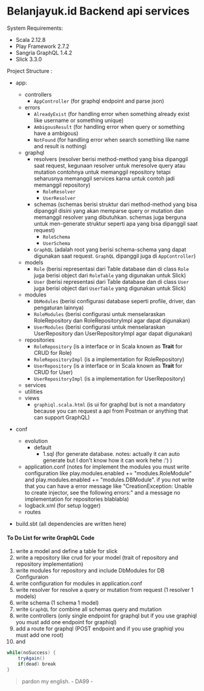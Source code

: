 # Belanjayuk.id Backend api services

System Requirements:
* Scala 2.12.8
* Play Framework 2.7.2
* Sangria GraphQL 1.4.2
* Slick 3.3.0

Project Structure :
* app:
    * controllers
        * `AppController` (for graphql endpoint and parse json)
    * errors
        * `AlreadyExist` (for handling error when something already exist like username or something unique)
        * `AmbigousResult` (for handling error when query or something have a ambigous)
        * `NotFound` (for handling error when search something like name and result is nothing)
    * graphql
        * resolvers (resolver berisi method-method yang bisa dipanggil saat request, kegunaan resolver untuk meresolve query atau mutation contohnya untuk memanggil repository tetapi seharusnya memanggil services karna untuk contoh jadi memanggil repository)
            * `RoleResolver`
            * `UserResolver`
        * schemas (schemas berisi struktur dari method-method yang bisa dipanggil disini yang akan memparse query or mutation dan memanggil resolver yang dibutuhkan. schemas juga berguna untuk men-generate struktur seperti apa yang bisa dipanggil saat request)
            * `RoleSchema`
            * `UserSchema`
        * `GraphQL` (adalah root yang berisi schema-schema yang dapat digunakan saat request. `GraphQL` dipanggil juga di `AppController`)
    * models
        * `Role` (berisi representasi dari Table database dan di class `Role` juga berisi object dari `RoleTable` yang digunakan untuk Slick)
        * `User` (berisi representasi dari Table database dan di class `User` juga berisi object dari `UserTable` yang digunakan untuk Slick)
    * modules
        * `DbModules` (berisi configurasi database seperti profile, driver, dan pengaturan lainnya)
        * `RoleModules` (berisi configurasi untuk menselaraskan RoleRepository dan RoleRepositoryImpl agar dapat digunakan)
        * `UserModules` (berisi configurasi untuk menselaraskan UserRepository dan UserRepositoryImpl agar dapat digunakan)
    * repositories
        * `RoleRepository` (is a interface or in Scala known as **Trait** for CRUD for Role)
        * `RoleRepositoryImpl` (is a implementation for RoleRepository)
        * `UserRepository` (is a interface or in Scala known as **Trait** for CRUD for User)
        * `UserRepositoryImpl` (is a implementation for UserRepository)
    * services
    * utilities
    * views
        * `graphiql.scala.html` (is ui for graphql but is not a mandatory because you can request a api from Postman or anything that can support GraphQL)
    
* conf
    * evolution
        * default
            * 1.sql (for generate database. notes: actually it can auto generate but I don't know how it can work hehe :') )
    * application.conf (notes for implement the modules you must write configuration like play.modules.enabled += "modules.RoleModule" and play.modules.enabled += "modules.DBModule". if you not write that you can have a error message like "CreationException: Unable to create injector, see the following errors:" and a message no implementation for repositories blablabla)
    * logback.xml (for setup logger)
    * routes
* build.sbt (all dependencies are written here) 


#### To Do List for write GraphQL Code
1. write a model and define a table for slick
2. write a repository like crud for your model (trait of repository and repository implementation)
3. write modules for repository and include DbModules for DB Configuraion
4. write configuration for modules in application.conf
5. write resolver for resolve a query or mutation from request (1 resolver 1 models)
6. write schema (1 schema 1 model)
7. write `GraphQL` for combine all schemas query and mutation
8. write controllers (only single endpoint for graphql but if you use graphiql you must add one endpoint for graphiql)
9. add a route for graphql (POST endpoint and if you use graphiql you must add one root)
10. and 
```scala
while(noSuccess) {
    tryAgain()
    if(dead) break
}
```

> pardon my english. - DA99 -
